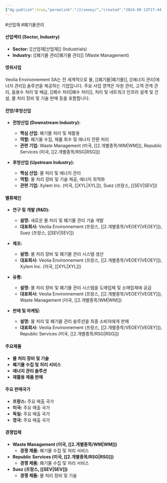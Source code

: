 ```yaml
---
{"dg-publish":true,"permalink":"/2/veoey/","created":"2024-09-13T17:44:07.813+09:00","updated":"2025-06-03T20:06:01.966+09:00"}
---
```


#산업재 #폐기물관리

#### 산업섹터 (Sector, Industry)

- **Sector:** [[산업재\|산업재]] (Industrials)
- **Industry:** [[폐기물 관리\|폐기물 관리]] (Waste Management)

#### 영위사업

Veolia Environnement SA는 전 세계적으로 물, [[폐기물\|폐기물]], [[에너지 관리\|에너지 관리]] 솔루션을 제공하는 기업입니다. 주요 사업 영역은 자원 관리, 고객 관계 관리, 음용수 처리 및 배급, [[폐수 처리\|폐수 처리]], 처리 및 네트워크 인프라 설계 및 건설, 물 처리 장비 및 기술 판매 등을 포함합니다.

#### 전방/후방산업

- **전방산업 (Downstream Industry):**
    - **핵심 산업:** 폐기물 처리 및 재활용
    - **역할:** 폐기물 수집, 제품 회수 및 에너지 전환 처리
    - **관련 기업:** Waste Management (미국, [[2.개별종목/WM\|WM]]), Republic Services (미국, [[2.개별종목/RSG\|RSG]])
      
- **후방산업 (Upstream Industry):**
    - **핵심 산업:** 물 처리 및 에너지 관리
    - **역할:** 물 처리 장비 및 기술 제공, 에너지 최적화
    - **관련 기업:** Xylem Inc. (미국, [[XYL\|XYL]]), Suez (프랑스, [[SEV\|SEV]])

#### 밸류체인

- **연구 및 개발 (R&D):**
    - **설명:** 새로운 물 처리 및 폐기물 관리 기술 개발
    - **대표회사:** Veolia Environnement (프랑스, [[2.개별종목/VEOEY\|VEOEY]]), Suez (프랑스, [[SEV\|SEV]])
      
- **제조:**
    - **설명:** 물 처리 장비 및 폐기물 관리 시스템 생산
    - **대표회사:** Veolia Environnement (프랑스, [[2.개별종목/VEOEY\|VEOEY]]), Xylem Inc. (미국, [[XYL\|XYL]])
      
- **유통:**
    - **설명:** 물 처리 장비 및 폐기물 관리 시스템을 도매업체 및 소매업체에 공급
    - **대표회사:** Veolia Environnement (프랑스, [[2.개별종목/VEOEY\|VEOEY]]), Waste Management (미국, [[2.개별종목/WM\|WM]])
      
- **판매 및 마케팅:**
    - **설명:** 물 처리 및 폐기물 관리 솔루션을 최종 소비자에게 판매
    - **대표회사:** Veolia Environnement (프랑스, [[2.개별종목/VEOEY\|VEOEY]]), Republic Services (미국, [[2.개별종목/RSG\|RSG]])

#### 주요제품

- **물 처리 장비 및 기술**
- **폐기물 수집 및 처리 서비스**
- **에너지 관리 솔루션**
- **재활용 제품 판매**

#### 주요 판매국가

- **프랑스:** 주요 매출 국가
- **미국:** 주요 매출 국가
- **독일:** 주요 매출 국가
- **영국:** 주요 매출 국가

#### 경쟁업체

- **Waste Management (미국, [[2.개별종목/WM\|WM]])**
    - **경쟁 제품:** 폐기물 수집 및 처리 서비스
- **Republic Services (미국, [[2.개별종목/RSG\|RSG]])**
    - **경쟁 제품:** 폐기물 수집 및 처리 서비스
- **Suez (프랑스, [[SEV\|SEV]])**
    - **경쟁 제품:** 물 처리 장비 및 기술